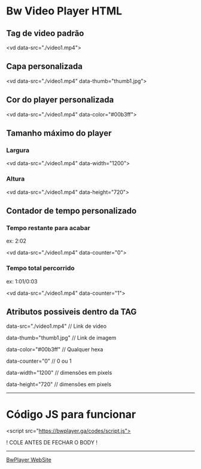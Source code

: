 # Bw Video Player HTML

## Tag de video padrão

\<vd data-src="./video1.mp4"></vd>

## Capa personalizada

\<vd data-src="./video1.mp4" data-thumb="thumb1.jpg"></vd>

## Cor do player personalizada

\<vd data-src="./video1.mp4" data-color="#00b3ff"></vd>

## Tamanho máximo do player

### Largura

\<vd data-src="./video1.mp4" data-width="1200"></vd>

### Altura

\<vd data-src="./video1.mp4" data-height="720"></vd> 

## Contador de tempo personalizado

### Tempo restante para acabar

ex: 2:02

\<vd data-src="./video1.mp4" data-counter="0"></vd>

### Tempo total percorrido

ex: 1:01/0:03

\<vd data-src="./video1.mp4" data-counter="1"></vd>


## Atributos possiveis dentro da TAG <vd></vd>

data-src="./video1.mp4" // Link de video

data-thumb="thumb1.jpg" // Link de imagem

data-color="#00b3ff" // Qualquer hexa

data-counter="0" // 0 ou 1

data-width="1200" // dimensões em pixels

data-height="720" // dimensões em pixels

---

# Código JS para funcionar

\<script src="https://bwplayer.ga/codes/script.js"></script>


! COLE ANTES DE FECHAR O BODY !

---- 

<a href="http://bwplayer.ga/" target="_blank">BwPlayer WebSite</a> 
 
 

